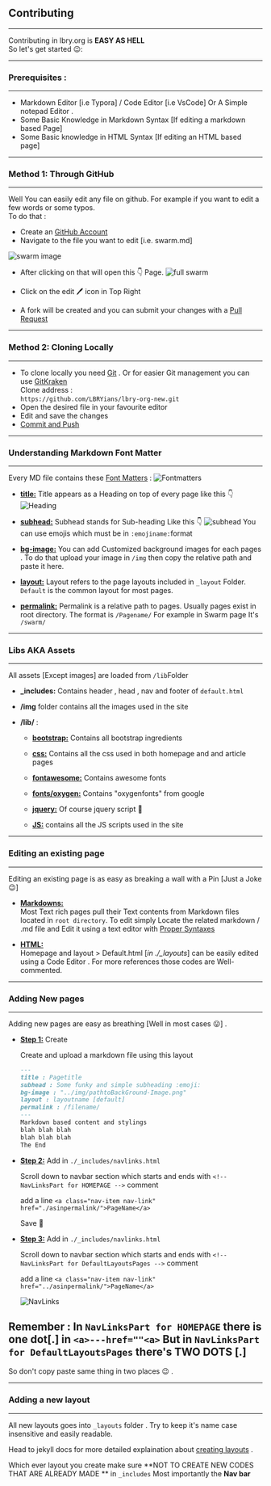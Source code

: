 ## Contributing
-------------
Contributing in lbry.org is **EASY AS HELL** <br>
So let's get started 😉: <br>

---------
### Prerequisites :
---------
- Markdown Editor [i.e Typora] / Code Editor [i.e VsCode] Or A Simple notepad Editor .
- Some Basic Knowledge in Markdown Syntax [If editing a markdown based Page]
- Some Basic knowledge in HTML Syntax [If editing an HTML based page]
--------------
### Method 1: Through GitHub
--------------
Well You can easily edit any file on github. For example if you want to edit a few words or some typos. <br>
To do that : 
- Create an [GitHub Account](https://github.com/join) 
- Navigate to the file you want to edit [i.e. swarm.md]

![swarm image](https://imgur.com/aAlvsWh.png)
- After clicking on that will open this 👇 Page.
![full swarm](https://imgur.com/wk3ehIX.png)

- Click on the edit 🖊 icon in Top Right
- A fork will be created and you can submit your changes with a [Pull Request](https://help.github.com/en/github/collaborating-with-issues-and-pull-requests/about-pull-requests)
----------
### Method 2: Cloning Locally
----------
- To clone locally you need [Git](https://git-scm.com/) . Or for easier Git management you can use [GitKraken](https://www.gitkraken.com/invite/gtG6Etur) <br>
Clone address : <br>
 `https://github.com/LBRYians/lbry-org-new.git`
 - Open the desired file in your favourite editor
 - Edit and save the changes
 - [Commit and Push](https://help.github.com/en/github/managing-files-in-a-repository/adding-a-file-to-a-repository-using-the-command-line)
--------
### Understanding Markdown Font Matter
--------
Every MD file contains these [Font Matters](https://jekyllrb.com/docs/front-matter/) :
![Fontmatters](https://imgur.com/10QKsvw.png)

- <u>**title:**</u> Title appears as a Heading on top of every page like this 👇
![Heading](https://imgur.com/37wdP4Y.png)
- <u>**subhead:**</u> Subhead stands for Sub-heading Like this 👇
![subhead](https://imgur.com/u1TLwjp.png) 
You can use emojis which must be in `:emojiname:`format

- <u>**bg-image:**</u> You can add Customized background images for each pages . To do that upload your image in `/img` then copy the relative path and paste it here.
- <u>**layout:**</u> Layout refers to the page layouts included in `_layout` Folder. `Default` is the common layout for most pages.
- <u>**permalink:**</u> Permalink is a relative path to pages. Usually pages exist in root directory. The format is `/Pagename/` For example in Swarm page It's `/swarm/`

----------
### Libs AKA Assets
----------
All assets [Except images] are loaded from `/lib`Folder

- **_includes:** Contains header , head , nav and footer of `default.html`

- **/img** folder contains all the images used in the site

- **/lib/** :

  - <u>**bootstrap:**</u>  Contains all bootstrap ingredients 

  - <u>**css:**</u> Contains all the css used in both homepage and and article pages

  - <u>**fontawesome:**</u> Contains awesome fonts

  - <u>**fonts/oxygen:**</u> Contains "oxygenfonts" from google

  - <u>**jquery:**</u> Of course jquery script :slightly_smiling_face:

  - <u>**JS:**</u> contains all the JS scripts used in the site 

----------
### Editing an existing page
-----
Editing an existing page is as easy as breaking a wall with a Pin [Just a Joke 😉]
- <u>**Markdowns:**</u> <br>
  Most Text rich pages pull their Text contents from Markdown files located in `root directory`. To edit simply Locate the related markdown / .md file and Edit it using a text editor with [Proper Syntaxes](https://www.markdownguide.org/basic-syntax/) 

- <u>**HTML:**</u> <br> Homepage and layout > Default.html [*in ./_layouts*] can be easily edited using a Code Editor . For more    references  those codes are Well-commented.

---

###  Adding New pages

--------

Adding new pages are easy as breathing [Well in most cases :stuck_out_tongue:] . <br>

- <u>**Step 1:**</u> Create

  Create and upload a markdown file using this layout

  ```markdown
  ---
  title : Pagetitle
  subhead : Some funky and simple subheading :emoji:
  bg-image : "../img/pathtoBackGround-Image.png"
  layout : layoutname [default]
  permalink : /filename/
  ---
  Markdown based content and stylings
  blah blah blah
  blah blah blah
  The End
  ```
  
  
  


  
- <u>**Step 2:**</u> Add in `./_includes/navlinks.html`

  Scroll down to navbar section which starts and ends with `<!-- NavLinksPart for HOMEPAGE -->` comment <br>
  
  add a line `<a class="nav-item nav-link" href="./asinpermalink/">PageName</a> ` <br>

  Save :beer:

- <u>**Step 3:**</u> Add in `./_includes/navlinks.html` 

  Scroll down to navbar section which starts and ends with `<!-- NavLinksPart for DefaultLayoutsPages -->` comment <br>
  
  add a line `<a class="nav-item nav-link" href="../asinpermalink/">PageName</a> ` <br>
  
  ![NavLinks](https://i.imgur.com/fcqeZVy.png)
  
  
  
## Remember : In `NavLinksPart for HOMEPAGE` there is one dot[.] in `<a>---href=""<a>` But in `NavLinksPart for DefaultLayoutsPages` there's TWO DOTS [.] 

So don't  copy paste same thing in two places :wink: .



----

### Adding a new layout

----

All new layouts goes into `_layouts` folder . Try to keep it's name case insensitive and easily readable.

Head to jekyll docs for more detailed explaination about  [creating layouts](https://jekyllrb.com/docs/step-by-step/04-layouts/) .

Which ever layout you create make sure **NOT TO CREATE NEW CODES THAT ARE ALREADY MADE ** in `_includes` Most importantly the **Nav bar** 

  
